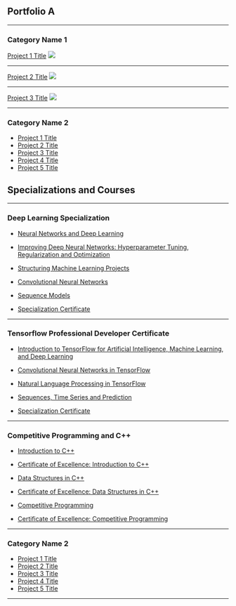 ## Portfolio A

---

### Category Name 1 

[Project 1 Title](/sample_page)
<img src="images/dummy_thumbnail.jpg?raw=true"/>

---
[Project 2 Title](/pdf/sample_presentation.pdf)
<img src="images/dummy_thumbnail.jpg?raw=true"/>

---
[Project 3 Title](http://example.com/)
<img src="images/dummy_thumbnail.jpg?raw=true"/>

---

### Category Name 2

- [Project 1 Title](http://example.com/)
- [Project 2 Title](http://example.com/)
- [Project 3 Title](http://example.com/)
- [Project 4 Title](http://example.com/)
- [Project 5 Title](http://example.com/)



## Specializations and Courses

---

### Deep Learning Specialization

- [Neural Networks and Deep Learning](https://www.coursera.org/verify/V7LR8ERSKCTV)
<!-- <img src="images/dummy_thumbnail.jpg?raw=true"/> -->

<!-- --- -->
- [Improving Deep Neural Networks: Hyperparameter Tuning, Regularization and Optimization](https://www.coursera.org/verify/YDV5C2FRLNHV)
<!-- <img src="images/dummy_thumbnail.jpg?raw=true"/> -->

<!-- --- -->
- [Structuring Machine Learning Projects](https://www.coursera.org/verify/7JQPLH7BCQAL)
<!-- <img src="images/dummy_thumbnail.jpg?raw=true"/> -->

<!-- --- -->
- [Convolutional Neural Networks](https://www.coursera.org/verify/6NUCKQERAUEP)
<!-- <img src="images/dummy_thumbnail.jpg?raw=true"/> -->

<!-- --- -->
- [Sequence Models](https://www.coursera.org/verify/YVJX3VGF8QXF)
<!-- <img src="images/dummy_thumbnail.jpg?raw=true"/> -->

<!-- --- -->
- [Specialization Certificate](https://www.coursera.org/verify/specialization/BGCTUNJTK2N8)
<!-- <img src="images/dummy_thumbnail.jpg?raw=true"/> -->

---

### Tensorflow Professional Developer Certificate

- [Introduction to TensorFlow for Artificial Intelligence, Machine Learning, and Deep Learning](https://www.coursera.org/verify/SBYMFZ8ZBBYT)
<!-- <img src="images/dummy_thumbnail.jpg?raw=true"/> -->

<!-- --- -->
- [Convolutional Neural Networks in TensorFlow](https://www.coursera.org/verify/JHUKV32QHN2Z)
<!-- <img src="images/dummy_thumbnail.jpg?raw=true"/> -->

<!-- --- -->
- [Natural Language Processing in TensorFlow](https://www.coursera.org/verify/QVK4WKPUWUU5)
<!-- <img src="images/dummy_thumbnail.jpg?raw=true"/> -->

<!-- --- -->
- [Sequences, Time Series and Prediction](https://www.coursera.org/verify/ELJ39YAL46BV)
<!-- <img src="images/dummy_thumbnail.jpg?raw=true"/> -->

<!-- --- -->
- [Specialization Certificate](https://www.coursera.org/verify/specialization/TGZGFPEQBLDD)
<!-- <img src="images/dummy_thumbnail.jpg?raw=true"/> -->

---

### Competitive Programming and C++

- [Introduction to C++](https://students.codingninjas.com/verify/252e99ee616cc625)
<!-- <img src="images/dummy_thumbnail.jpg?raw=true"/> -->

<!-- --- -->
- [Certificate of Excellence: Introduction to C++](https://students.codingninjas.com/verify/06dafaf65630fe53)
<!-- <img src="images/dummy_thumbnail.jpg?raw=true"/> -->

<!-- --- -->
- [Data Structures in C++](https://students.codingninjas.com/verify/45a7000e6dce1c70)
<!-- <img src="images/dummy_thumbnail.jpg?raw=true"/> -->

<!-- --- -->
- [Certificate of Excellence: Data Structures in C++](https://students.codingninjas.com/verify/ba901792c98da858)
<!-- <img src="images/dummy_thumbnail.jpg?raw=true"/> -->

<!-- --- -->
- [Competitive Programming](https://students.codingninjas.com/verify/63ae196513968e34)
<!-- <img src="images/dummy_thumbnail.jpg?raw=true"/> -->

<!-- --- -->
- [Certificate of Excellence: Competitive Programming](https://students.codingninjas.com/verify/7a15445191e428fd)
<!-- <img src="images/dummy_thumbnail.jpg?raw=true"/> -->

---

### Category Name 2

- [Project 1 Title](http://example.com/)
- [Project 2 Title](http://example.com/)
- [Project 3 Title](http://example.com/)
- [Project 4 Title](http://example.com/)
- [Project 5 Title](http://example.com/)

---
